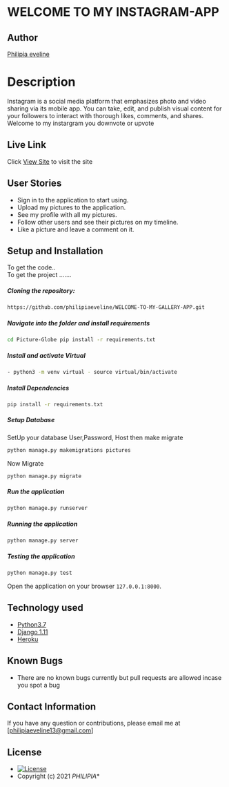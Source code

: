 # WELCOME TO MY INSTAGRAM-APP
## Author  

[Philipia eveline](https://github.com/philipiaeveline/INSTARGRAM-APP)  
  
# Description  
Instagram is a social media platform that emphasizes photo and video sharing via its mobile app. You can take, edit, and publish visual content for your followers to interact with thorough likes, comments, and shares. Welcome to my instargram you downvote or upvote
  
##  Live Link  
 Click [View Site]()  to visit the site
 
## User Stories
  
* Sign in to the application to start using.
* Upload my pictures to the application.
* See my profile with all my pictures.
* Follow other users and see their pictures on my timeline.
* Like a picture and leave a comment on it.

## Setup and Installation  
To get the code..  
To get the project .......  

##### Cloning the repository:  
 ```bash 
 https://github.com/philipiaeveline/WELCOME-TO-MY-GALLERY-APP.git 
```
##### Navigate into the folder and install requirements  
 ```bash 
cd Picture-Globe pip install -r requirements.txt 
```
##### Install and activate Virtual  
 ```bash 
- python3 -m venv virtual - source virtual/bin/activate  
```  
##### Install Dependencies  
 ```bash 
 pip install -r requirements.txt 
```  
 ##### Setup Database  
  SetUp your database User,Password, Host then make migrate  
 ```bash 
python manage.py makemigrations pictures 
 ``` 
 Now Migrate  
 ```bash 
 python manage.py migrate 
```
##### Run the application  
 ```bash 
 python manage.py runserver 
``` 
##### Running the application  
 ```bash 
 python manage.py server 
```
##### Testing the application  
 ```bash 
 python manage.py test 
```
Open the application on your browser `127.0.0.1:8000`.  
  
  
## Technology used  
  
* [Python3.7](https://www.python.org/)  
* [Django 1.11](https://docs.djangoproject.com/en/2.2/)  
* [Heroku](https://heroku.com)  
  
  
## Known Bugs  
* There are no known bugs currently but pull requests are allowed incase you spot a bug  
  
## Contact Information   
If you have any question or contributions, please email me at [philipiaeveline13@gmail.com]  
  
## License 
* [![License](https://img.shields.io/packagist/l/loopline-systems/closeio-api-wrapper.svg)](https://github.com/philipiaeveline/WELCOME-TO-MY-GALLERY-APPmaster/LICENSE)  
* Copyright (c) 2021 *PHILIPIA**